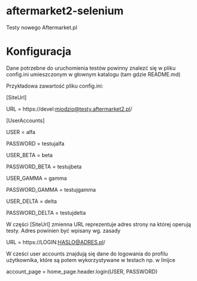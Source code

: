 # aftermarket2-selenium
Testy nowego Aftermarket.pl

# Konfiguracja

Dane potrzebne do uruchomienia testów powinny znalezć się w pliku config.ini umieszczonym w głownym katalogu (tam gdzie README.md)

Przykładowa zawartość pliku config.ini:

[SiteUrl]

URL = https://devel:miodzio@testy.aftermarket2.pl/

[UserAccounts]


USER = alfa

PASSWORD = testujalfa


USER_BETA = beta

PASSWORD_BETA = testujbeta


USER_GAMMA = gamma

PASSWORD_GAMMA = testujgamma


USER_DELTA = delta

PASSWORD_DELTA = testujdelta



W części [SiteUrl] zmienna URL reprezentuje adres strony na której operują testy. Adres powinien być wpisany wg. zasady

URL = https://LOGIN:HASLO@ADRES.pl/

W cześci user accounts znajdują się dane do logowania do profilu użytkownika, które są potem wykorzystywane w testach np. w linijce

account_page = home_page.header.login(USER, PASSWORD)